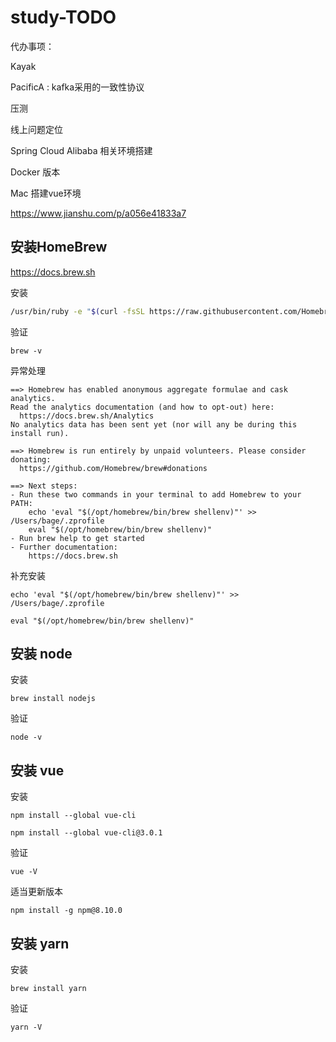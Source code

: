 # study-TODO #
代办事项：

Kayak

PacificA : kafka采用的一致性协议





压测



线上问题定位



Spring Cloud Alibaba 相关环境搭建

Docker 版本





Mac 搭建vue环境

https://www.jianshu.com/p/a056e41833a7



## 安装HomeBrew

https://docs.brew.sh



安装

```bash
/usr/bin/ruby -e "$(curl -fsSL https://raw.githubusercontent.com/Homebrew/install/master/install)"
```



验证

```undefined
brew -v
```



异常处理

```undefined
==> Homebrew has enabled anonymous aggregate formulae and cask analytics.
Read the analytics documentation (and how to opt-out) here:
  https://docs.brew.sh/Analytics
No analytics data has been sent yet (nor will any be during this install run).

==> Homebrew is run entirely by unpaid volunteers. Please consider donating:
  https://github.com/Homebrew/brew#donations

==> Next steps:
- Run these two commands in your terminal to add Homebrew to your PATH:
    echo 'eval "$(/opt/homebrew/bin/brew shellenv)"' >> /Users/bage/.zprofile
    eval "$(/opt/homebrew/bin/brew shellenv)"
- Run brew help to get started
- Further documentation:
    https://docs.brew.sh
```



补充安装

```undefined
echo 'eval "$(/opt/homebrew/bin/brew shellenv)"' >> /Users/bage/.zprofile
   
eval "$(/opt/homebrew/bin/brew shellenv)"
```



## 安装 node

安装

```undefined
brew install nodejs
```

验证

```undefined
node -v
```





## 安装 vue

安装

```undefined
npm install --global vue-cli

npm install --global vue-cli@3.0.1
```

验证

```undefined
vue -V
```

适当更新版本

```undefined
npm install -g npm@8.10.0
```



## 安装 yarn

安装

```undefined
brew install yarn
```

验证

```undefined
yarn -V
```





